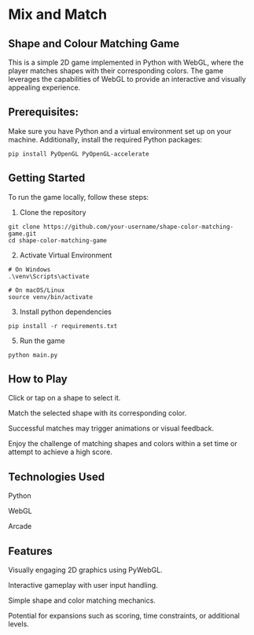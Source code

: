 # Mix and Match
## Shape and Colour Matching Game

This is a simple 2D game implemented in Python with WebGL, where the player matches shapes with their corresponding colors. The game leverages the capabilities of WebGL to provide an interactive and visually appealing experience.

## Prerequisites:

Make sure you have Python and a virtual environment set up on your machine. Additionally, install the required Python packages:
~~~
pip install PyOpenGL PyOpenGL-accelerate
~~~
## Getting Started
To run the game locally, follow these steps:
1. Clone the repository
~~~
git clone https://github.com/your-username/shape-color-matching-game.git
cd shape-color-matching-game
~~~
2. Activate Virtual Environment
~~~
# On Windows
.\venv\Scripts\activate

# On macOS/Linux
source venv/bin/activate
~~~
3. Install python dependencies
~~~
pip install -r requirements.txt
~~~
5. Run the game
~~~
python main.py
~~~

## How to Play
Click or tap on a shape to select it.

Match the selected shape with its corresponding color.

Successful matches may trigger animations or visual feedback.

Enjoy the challenge of matching shapes and colors within a set time or attempt to achieve a high score.
## Technologies Used
Python

WebGL

Arcade

## Features
Visually engaging 2D graphics using PyWebGL.

Interactive gameplay with user input handling.

Simple shape and color matching mechanics.

Potential for expansions such as scoring, time constraints, or additional levels.
